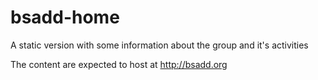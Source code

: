 # bsadd-home
A static version with some information about the group and it's activities


The content are expected to host at http://bsadd.org
